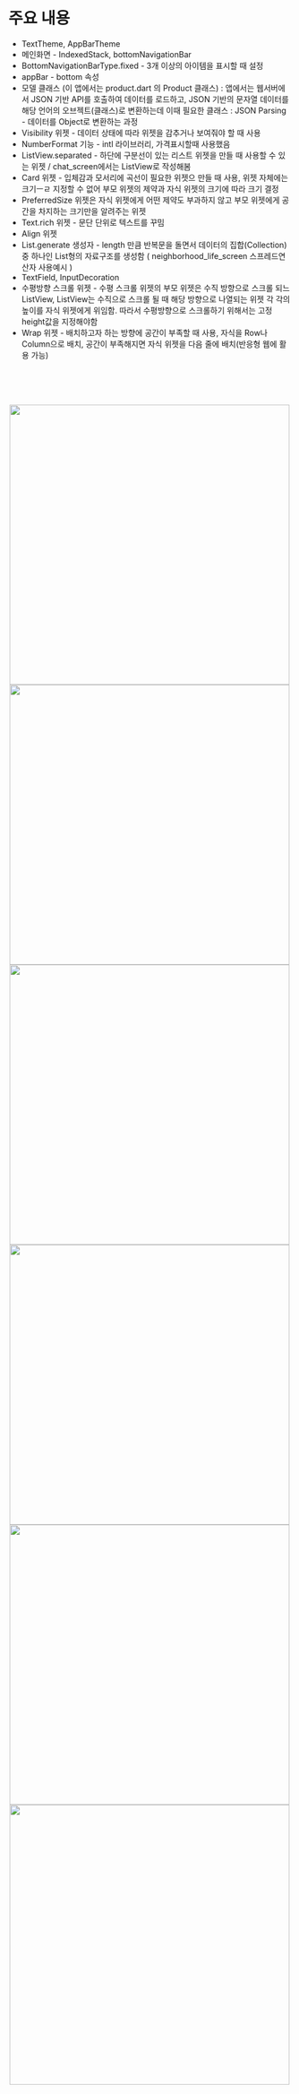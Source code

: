 # 주요 내용
* TextTheme, AppBarTheme
* 메인화면 - IndexedStack, bottomNavigationBar
* BottomNavigationBarType.fixed - 3개 이상의 아이템을 표시할 때 설정
* appBar - bottom 속성
* 모델 클래스 (이 앱에서는 product.dart 의 Product 클래스)
    : 앱에서는 웹서버에서 JSON 기반 API를 호출하여 데이터를 로드하고, JSON 기반의 문자열 데이터를 해당 언어의 오브젝트(클래스)로 변환하는데 이때 필요한 클래스
    : JSON Parsing - 데이터를 Object로 변환하는 과정
* Visibility 위젯 - 데이터 상태에 따라 위젯을 감추거나 보여줘야 할 때 사용
* NumberFormat 기능 - intl 라이브러리, 가격표시할때 사용했음
* ListView.separated - 하단에 구분선이 있는 리스트 위젯을 만들 때 사용할 수 있는 위젯 / chat_screen에서는 ListView로 작성해봄
* Card 위젯 - 입체감과 모서리에 곡선이 필요한 위젯으 만들 때 사용, 위젯 자체에는 크기ㅡㄹ 지정할 수 없어 부모 위젯의 제약과 자식 위젯의 크기에 따라 크기 결정
* PreferredSize 위젯은 자식 위젯에게 어떤 제약도 부과하지 않고 부모 위젯에게 공간을 차지하는 크기만을 알려주는 위젯
* Text.rich 위젯 - 문단 단위로 텍스트를 꾸밈
* Align 위젯
* List.generate 생성자 - length 만큼 반복문을 돌면서 데이터의 집합(Collection)중 하나인 List형의 자료구조를 생성함 ( neighborhood_life_screen 스프레드연산자 사용예시 )
* TextField, InputDecoration
* 수평방향 스크롤 위젯 - 수평 스크롤 위젯의 부모 위젯은 수직 방향으로 스크롤 되느 ListView, ListView는 수직으로 스크롤 될 때 해당 방향으로 나열되는 위젯 각 각의 높이를 자식 위젯에게 위임함. 따라서 수평방향으로 스크롤하기 위해서는 고정 height값을 지정해야함
* Wrap 위젯 - 배치하고자 하는 방향에 공간이 부족할 때 사용, 자식을 Row나 Column으로 배치, 공간이 부족해지면 자식 위젯을 다음 줄에 배치(반응형 웹에 활용 가능)


<br>
<br>
<br>
<p align = "center">
<img src="https://user-images.githubusercontent.com/77865395/150637054-68e4aaeb-a9ee-4c3d-a915-488f2ef66f17.PNG" height = "500"/>
<img src="https://user-images.githubusercontent.com/77865395/150637059-60049a25-da21-45de-970d-ff371d727f5d.PNG" height = "500"/>
<img src="https://user-images.githubusercontent.com/77865395/150637130-79be59ec-e111-43ba-87c6-b64c782b96f0.PNG" height = "500"/>
<img src="https://user-images.githubusercontent.com/77865395/150637136-5f629333-ef10-4e3b-b628-0fae7536e792.PNG" height = "500"/>
<img src="https://user-images.githubusercontent.com/77865395/150637073-c708cbd4-d15a-47a2-8705-abec6513369f.PNG" height = "500"/>
<img src="https://user-images.githubusercontent.com/77865395/150637079-ee190a8b-b064-4efb-8826-f4d9f239605c.PNG" height = "500"/>
</p>                                                                         
